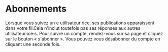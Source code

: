 # Abonnements
Lorsque vous suivez un·e utilisateur·rice, ses publications apparaissent dans votre fil.Cela n'inclut toutefois pas ses réponses aux autres utilisateur·ice·s. Pour suivre un compte, rendez-vous sur sa page et cliquez sur le bouton « s'abonner ». Vous pouvez vous désabonner du compte en cliquant une seconde fois.
